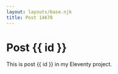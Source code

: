 ```yaml
---
layout: layouts/base.njk
title: Post 14678
---
```


# Post {{ id }}

This is post {{ id }} in my Eleventy project.
